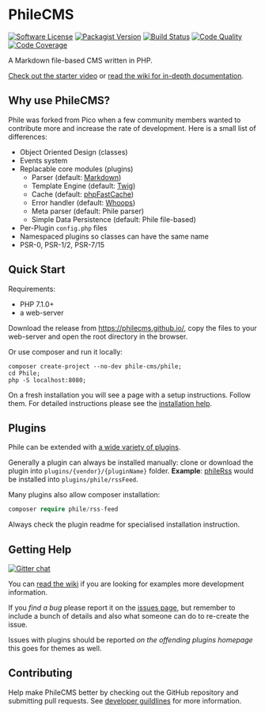 # PhileCMS

[![Software License](https://img.shields.io/packagist/l/phile-cms/phile.svg)](https://github.com/PhileCMS/Phile/blob/master/LICENSE)
[![Packagist Version](https://img.shields.io/packagist/v/phile-cms/phile.svg)](https://packagist.org/packages/phile-cms/phile)
[![Build Status](https://travis-ci.org/PhileCMS/Phile.svg?branch=master)](https://travis-ci.org/PhileCMS/Phile)
[![Code Quality](https://img.shields.io/scrutinizer/g/PhileCMS/Phile.svg)](https://scrutinizer-ci.com/g/PhileCMS/Phile/?branch=master)
[![Code Coverage](https://img.shields.io/scrutinizer/coverage/g/PhileCMS/Phile.svg)](https://scrutinizer-ci.com/g/PhileCMS/Phile/?branch=master)

A Markdown file-based CMS written in PHP.

[Check out the starter video](http://www.youtube.com/watch?v=8GLMe371RuI) or [read the wiki for in-depth documentation](https://philecms.github.io/wiki/).

## Why use PhileCMS?

Phile was forked from Pico when a few community members wanted to contribute more and increase the rate of development. Here is a small list of differences:

* Object Oriented Design (classes)
* Events system
* Replacable core modules (plugins)
    * Parser (default: [Markdown](https://github.com/michelf/php-markdown))
    * Template Engine (default: [Twig](http://twig.sensiolabs.org/))
    * Cache (default: [phpFastCache](https://github.com/khoaofgod/phpfastcache))
    * Error handler (default: [Whoops](http://filp.github.io/whoops/))
    * Meta parser (default: Phile parser)
    * Simple Data Persistence (default: Phile file-based)
* Per-Plugin `config.php` files
* Namespaced plugins so classes can have the same name
* PSR-0, PSR-1/2, PSR-7/15

## Quick Start

Requirements:

* PHP 7.1.0+
* a web-server

Download the release from <https://philecms.github.io/>, copy the files to your web-server and open the root directory in the browser. 

Or use composer and run it locally:

```shell
composer create-project --no-dev phile-cms/phile;
cd Phile;
php -S localhost:8080;
```

On a fresh installation you will see a page with a setup instructions. Follow them. For detailed instructions please see the [installation help](https://philecms.github.io/wiki/%5BHOW-TO%5D-Installation.html).

## Plugins

Phile can be extended with [a wide variety of plugins](https://philecms.github.io/wiki/%5BCOMMUNITY%5D-Plugins.html).

Generally a plugin can always be installed manually: clone or download the plugin into `plugins/{vendor}/{pluginName}` folder. **Example**: [phileRss](https://github.com/PhileCMS/phileRSSFeed/) would be installed into `plugins/phile/rssFeed`.

Many plugins also allow composer installation: 

```php
composer require phile/rss-feed
```

Always check the plugin readme for specialised installation instruction.

## Getting Help

[![Gitter chat](https://badges.gitter.im/PhileCMS/Phile.png)](https://gitter.im/PhileCMS/Phile)

You can [read the wiki](https://philecms.github.io/wiki/) if you are looking for examples more development information.

If you *find a bug* please report it on the [issues page](https://github.com/PhileCMS/Phile/issues), but remember to include a bunch of details and also what someone can do to re-create the issue.

Issues with plugins should be reported *on the offending plugins homepage* this goes for themes as well.

## Contributing

Help make PhileCMS better by checking out the GitHub repository and submitting pull requests.
See [developer guildlines](https://philecms.github.io/wiki/%5BDEVELOPER%5D-Developer-Guidelines.html) for more information.

